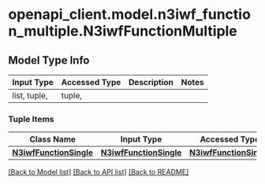 # openapi_client.model.n3iwf_function_multiple.N3iwfFunctionMultiple

## Model Type Info
Input Type | Accessed Type | Description | Notes
------------ | ------------- | ------------- | -------------
list, tuple,  | tuple,  |  | 

### Tuple Items
Class Name | Input Type | Accessed Type | Description | Notes
------------- | ------------- | ------------- | ------------- | -------------
[**N3iwfFunctionSingle**](N3iwfFunctionSingle.md) | [**N3iwfFunctionSingle**](N3iwfFunctionSingle.md) | [**N3iwfFunctionSingle**](N3iwfFunctionSingle.md) |  | 

[[Back to Model list]](../../README.md#documentation-for-models) [[Back to API list]](../../README.md#documentation-for-api-endpoints) [[Back to README]](../../README.md)

